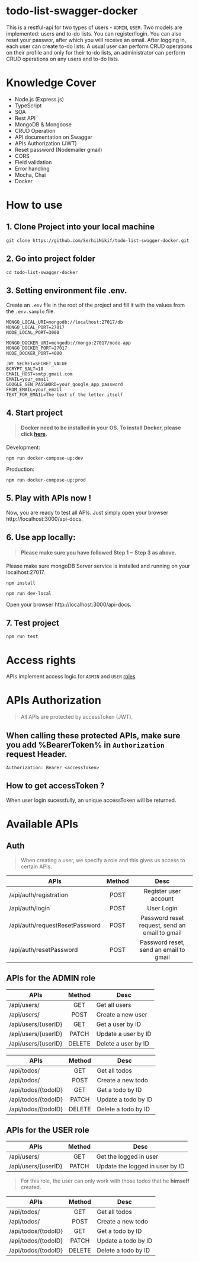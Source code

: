 # todo-list-swagger-docker

This is a restful-api for two types of users - `ADMIN`, `USER`. Two models are implemented: users and to-do lists. You can register/login. You can also reset your passwor, after which you will receive an email. After logging in, each user can create to-do lists. A usual user can perform CRUD operations on their profile and only for their to-do lists, an administrator can perform CRUD operations on any users and to-do lists.
# Knowledge Cover

- Node.js (Express.js)
- TypeScript
- SOA
- Rest API
- MongoDB & Mongoose
- CRUD Operation
- API documentation on Swagger
- APIs Authorization (JWT)
- Reset password (Nodemailer gmail)
- CORS
- Field validation
- Error handling
- Mocha, Chai
- Docker

# How to use

## 1. Clone Project into your local machine
```
git clone https://github.com/SerhiiNikif/todo-list-swagger-docker.git
```

## 2. Go into project folder

```
cd todo-list-swagger-docker
```

## 3. Setting environment file .env.
Create an `.env` file in the root of the project and fill it with the values ​​from the `.env.sample` file.

```
MONGO_LOCAL_URI=mongodb://localhost:27017/db
MONGO_LOCAL_PORT=27017
NODE_LOCAL_PORT=3000

MONGO_DOCKER_URI=mongodb://mongo:27017/node-app
MONGO_DOCKER_PORT=27017
NODE_DOCKER_PORT=4000

JWT_SECRET=SECRET_VALUE
BCRYPT_SALT=10
EMAIL_HOST=smtp.gmail.com
EMAIL=your_email
GOOGLE_GEN_PASSWORD=your_google_app_password
FROM_EMAIL=your_email
TEXT_FOR_EMAIL=The text of the letter itself
```

## 4. Start project
> #### Docker need to be installed in your OS. To install Docker, please click [here](https://docs.docker.com/get-docker/).
Development:
```
npm run docker-compose-up:dev
```
Production:
```
npm run docker-compose-up:prod
```

## 5. Play with APIs now !
Now, you are ready to test all APIs.
Just simply open your browser http://localhost:3000/api-docs.



## 6. Use app locally:
> #### Please make sure you have followed Step 1 ~ Step 3 as above.
Please make sure mongoDB Server service is installed and running on your localhost:27017.

```
npm install
```

```
npm run dev-local
```
Open your browser http://localhost:3000/api-docs.


## 7. Test project

```
npm run test
```

# Access rights

APIs implement access logic for `ADMIN` and `USER` [roles](#table)

# APIs Authorization

> All APIs are protected by accessToken (JWT).

## When calling these protected APIs, make sure you add %BearerToken% in `Authorization` request Header.

```
Authorization: Bearer <accessToken>
```

## How to get accessToken ?

When user login sucessfully, an unique accessToken will be returned.

# Available APIs

## Auth
> When creating a user, we specify a role and this gives us access to certain APIs.

| APIs                           | Method |         Desc                                    |
| -------------------------------| :----: | :---------------------------------------------: |
| /api/auth/registration         |  POST  | Register user account                           |
| /api/auth/login                |  POST  |      User Login                                 |
| /api/auth/requestResetPassword |  POST  | Password reset request, send an email to gmail  |
| /api/auth/resetPassword        |  POST  | Password reset, send an email to gmail          |

<a id="table"></a>
## APIs for the ADMIN role

| APIs                 | Method  |         Desc           |
| -------------------- | :-----: | ---------------------- |
| /api/users/          |  GET    | Get all users          |
| /api/users/          |  POST   | Create a new user      |
| /api/users/{userID}  |  GET    | Get a user by ID       |
| /api/users/{userID}  |  PATCH  | Update a user by ID    |
| /api/users/{userID}  |  DELETE | Delete a user by ID    |

| APIs                 | Method  |         Desc           |
| -------------------- | :-----: | ---------------------- |
| /api/todos/          |  GET    | Get all todos          |
| /api/todos/          |  POST   | Create a new todo      |
| /api/todos/{todoID}  |  GET    | Get a todo by ID       |
| /api/todos/{todoID}  |  PATCH  | Update a todo by ID    |
| /api/todos/{todoID}  |  DELETE | Delete a todo by ID    |

## APIs for the USER role

| APIs                 | Method  |         Desc                     |
| -------------------- | :-----: | -------------------------------- |
| /api/users/          |  GET    | Get the logged in user           |
| /api/users/{userID}  |  PATCH  | Update the logged in user by ID  |

> For this role, the user can only work with those todos that he __himself__ created.

| APIs                 | Method  |         Desc        |
| -------------------- | :-----: | ------------------- |
| /api/todos/          |  GET    | Get all todos       |
| /api/todos/          |  POST   | Create a new todo   |
| /api/todos/{todoID}  |  GET    | Get a todo by ID    |
| /api/todos/{todoID}  |  PATCH  | Update a todo by ID |
| /api/todos/{todoID}  |  DELETE | Delete a todo by ID |
